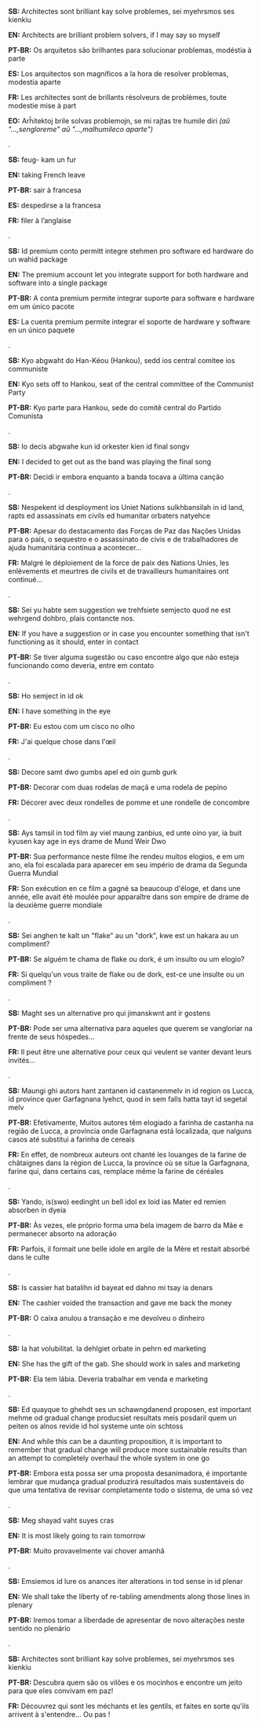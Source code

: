 **SB:** Architectes sont brilliant kay solve problemes, sei myehrsmos ses kienkiu

**EN:** Architects are brilliant problem solvers, if I may say so myself

**PT-BR:** Os arquitetos são brilhantes para solucionar problemas, modéstia à parte

**ES:** Los arquitectos son magníficos a la hora de resolver problemas, modestia aparte

**FR:** Les architectes sont de brillants résolveurs de problèmes, toute modestie mise à part

**EO:** Arĥitektoj brile solvas problemojn, se mi rajtas tre humile diri *(aŭ "...,sengloreme" aŭ "...,malhumileco aparte")*

.

**SB:** feug- kam un fur

**EN:** taking French leave

**PT-BR:** sair à francesa

**ES:** despedirse a la francesa

**FR:** filer à l’anglaise

.

**SB:** Id premium conto permitt integre stehmen pro software ed hardware do un wahid package

**EN:** The premium account let you integrate support for both hardware and software into a single package

**PT-BR:** A conta premium permite integrar suporte para software e hardware em um único pacote

**ES:** La cuenta premium permite integrar el soporte de hardware y software en un único paquete

.

**SB:** Kyo abgwaht do Han-Kéou (Hankou), sedd ios central comitee ios communiste

**EN:** Kyo sets off to Hankou, seat of the central committee of the Communist Party

**PT-BR:** Kyo parte para Hankou, sede do comitê central do Partido Comunista

.

**SB:** Io decis abgwahe kun id orkester kien id final songv

**EN:** I decided to get out as the band was playing the final song

**PT-BR:** Decidi ir embora enquanto a banda tocava a última canção

.

**SB:** Nespekent id desployment ios Uniet Nations sulkhbansilah in id land, rapts ed assassinats em civils ed humanitar orbaters natyehce

**PT-BR:** Apesar do destacamento das Forças de Paz das Nações Unidas para o país, o sequestro e o assassinato de civis e de trabalhadores de ajuda humanitária continua a acontecer...

**FR:** Malgré le déploiement de la force de paix des Nations Unies, les enlèvements et meurtres de civils et de travailleurs humanitaires ont continué...

.

**SB:** Sei yu habte sem suggestion we trehfsiete semjecto quod ne est wehrgend dohbro, plais contancte nos.

**EN:** If you have a suggestion or in case you encounter something that isn't functioning as it should, enter in contact

**PT-BR:** Se tiver alguma sugestão ou caso encontre algo que não esteja funcionando como deveria, entre em contato

.

**SB:** Ho semject in id ok

**EN:** I have something in the eye

**PT-BR:** Eu estou com um cisco no olho

**FR:** J'ai quelque chose dans l'œil

.

**SB:** Decore samt dwo gumbs apel ed oin gumb gurk

**PT-BR:** Decorar com duas rodelas de maçã e uma rodela de pepino

**FR:** Décorer avec deux rondelles de pomme et une rondelle de concombre

.

**SB:** Ays tamsil in tod film ay viel maung zanbius, ed unte oino yar, ia buit kyusen kay age in eys drame de Mund Weir Dwo

**PT-BR:** Sua performance neste filme lhe rendeu muitos elogios, e em um ano, ela foi escalada para aparecer em seu império de drama da Segunda Guerra Mundial 

**FR:** Son exécution en ce film a gagné sa beaucoup d'éloge, et dans une année, elle avait été moulée pour apparaître dans son empire de drame de la deuxième guerre mondiale

.

**SB:** Sei anghen te kalt un "flake" au un "dork", kwe est un hakara au un compliment?

**PT-BR:** Se alguém te chama de flake ou dork, é um insulto ou um elogio?

**FR:** Si quelqu'un vous traite de flake ou de dork, est-ce une insulte ou un compliment ?

.

**SB:** Maght ses un alternative pro qui jimanskwnt ant ir gostens

**PT-BR:** Pode ser uma alternativa para aqueles que querem se vangloriar na frente de seus hóspedes...

**FR:** Il peut être une alternative pour ceux qui veulent se vanter devant leurs invités...

.

**SB:** Maungi ghi autors hant zantanen id castanenmelv in id region os Lucca, id province quer Garfagnana lyehct, quod in sem falls hatta tayt id segetal melv

**PT-BR:** Efetivamente, Muitos autores têm elogiado a farinha de castanha na região de Lucca, a província onde Garfagnana está localizada, que nalguns casos até substitui a farinha de cereais

**FR:** En effet, de nombreux auteurs ont chanté les louanges de la farine de châtaignes dans la région de Lucca, la province où se situe la Garfagnana, farine qui, dans certains cas, remplace même la farine de céréales

.

**SB:** Yando, is(swo) eedinght un bell idol ex loid ias Mater ed remien absorben in dyeia

**PT-BR:** Às vezes, ele próprio forma uma bela imagem de barro da Mãe e permanecer absorto na adoração

**FR:** Parfois, il formait une belle idole en argile de la Mère et restait absorbé dans le culte

.

**SB:** Is cassier hat batalihn id bayeat ed dahno mi tsay ia denars

**EN:** The cashier voided the transaction and gave me back the money

**PT-BR:** O caixa anulou a transação e me devolveu o dinheiro

.

**SB:** Ia hat volubilitat. Ia dehlgiet orbate in pehrn ed marketing

**EN:** She has the gift of the gab. She should work in sales and marketing

**PT-BR:** Ela tem lábia. Deveria trabalhar em venda e marketing

.

**SB:** Ed quayque to ghehdt ses un schawngdanend proposen, est important mehme od gradual change producsiet resultats meis posdaril quem un peiten os alnos revide id hol systeme unte oin schtoss

**EN:** And while this can be a daunting proposition, it is important to remember that gradual change will produce more sustainable results than an attempt to completely overhaul the whole system in one go

**PT-BR:** Embora esta possa ser uma proposta desanimadora, é importante lembrar que mudança gradual produzirá resultados mais sustentáveis do que uma tentativa de revisar completamente todo o sistema, de uma só vez

.

**SB:** Meg shayad vaht suyes cras

**EN:** It is most likely going to rain tomorrow

**PT-BR:** Muito provavelmente vai chover amanhã

.

**SB:** Emsiemos id lure os anances iter alterations in tod sense in id plenar

**EN:** We shall take the liberty of re-tabling amendments along those lines in plenary

**PT-BR:** Iremos tomar a liberdade de apresentar de novo alterações neste sentido no plenário

.

**SB:** Architectes sont brilliant kay solve problemes, sei myehrsmos ses kienkiu

**PT-BR:** Descubra quem são os vilões e os mocinhos e encontre um jeito para que eles convivam em paz!

**FR:** Découvrez qui sont les méchants et les gentils, et faites en sorte qu'ils arrivent à s'entendre... Ou pas !
